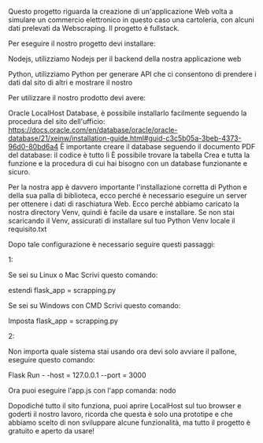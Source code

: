 Questo progetto riguarda la creazione di un'applicazione Web volta a simulare un commercio elettronico in questo caso una cartoleria, con alcuni dati prelevati da Webscraping. Il progetto è fullstack.

Per eseguire il nostro progetto devi installare:

Nodejs, utilizziamo Nodejs per il backend della nostra applicazione web

Python, utilizziamo Python per generare API che ci consentono di prendere i dati dal sito di altri e mostrare il nostro

Per utilizzare il nostro prodotto devi avere:

Oracle LocalHost Database, è possibile installarlo facilmente seguendo la procedura del sito dell'ufficio: https://docs.oracle.com/en/database/oracle/oracle-database/21/xeinw/installation-guide.html#guid-c3c5b05a-3beb-4373-96d0-80bd6a4
È importante creare il database seguendo il documento PDF del database: il codice è tutto lì
È possibile trovare la tabella Crea e tutta la funzione e la procedura di cui hai bisogno con un database funzionante e sicuro.

Per la nostra app è davvero importante l'installazione corretta di Python e della sua palla di biblioteca, ecco perché è necessario eseguire un server per ottenere i dati di raschiatura Web. Ecco perché abbiamo caricato la nostra directory Venv, quindi è facile da usare e installare. Se non stai scaricando il Venv, assicurati di installare sul tuo Python Venv locale il requisito.txt

Dopo tale configurazione è necessario seguire questi passaggi:

1:

Se sei su Linux o Mac Scrivi questo comando:

estendi flask_app = scrapping.py

Se sei su Windows con CMD Scrivi questo comando:

Imposta flask_app = scrapping.py

2:

Non importa quale sistema stai usando ora devi solo avviare il pallone, eseguire questo comando:

Flask Run - -host = 127.0.0.1 --port = 3000

Ora puoi eseguire l'app.js con l'app comanda: nodo

Dopodiché tutto il sito funziona, puoi aprire LocalHost sul tuo browser e goderti il ​​nostro lavoro, ricorda che questa è solo una prototipe e che abbiamo scelto di non sviluppare alcune funzionalità, ma tutto il progetto è gratuito e aperto da usare!
